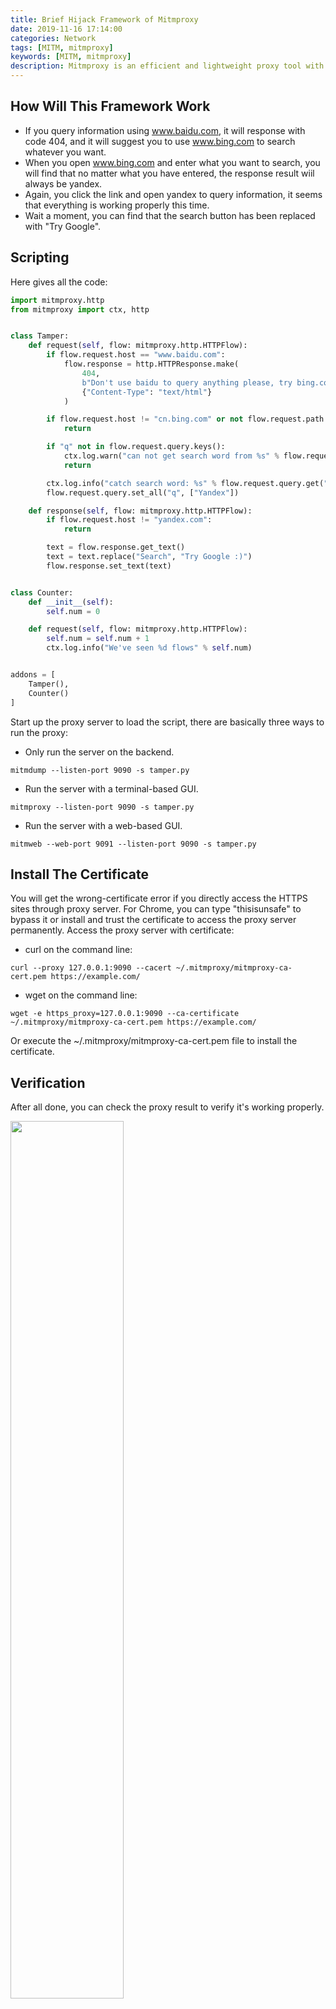 ```yaml
---
title: Brief Hijack Framework of Mitmproxy
date: 2019-11-16 17:14:00
categories: Network
tags: [MITM, mitmproxy]
keywords: [MITM, mitmproxy]
description: Mitmproxy is an efficient and lightweight proxy tool with convenient scripting mechanism which makes it suit most scenarios. We will disscuss how to perform a Man-in-the-middle attack with a little code in this post.
---
```

## How Will This Framework Work
* If you query information using www.baidu.com, it will response with code 404, and it will suggest you to use www.bing.com to search whatever you want.
* When you open www.bing.com and enter what you want to search, you will find that no matter what you have entered, the response result wiil always be yandex.
* Again, you click the link and open yandex to query information, it seems that everything is working properly this time.
* Wait a moment, you can find that the search button has been replaced with "Try Google".

## Scripting
Here gives all the code:
```python
import mitmproxy.http
from mitmproxy import ctx, http


class Tamper:
    def request(self, flow: mitmproxy.http.HTTPFlow):
        if flow.request.host == "www.baidu.com":
            flow.response = http.HTTPResponse.make(
                404, 
                b"Don't use baidu to query anything please, try bing.com. :)", 
                {"Content-Type": "text/html"}
            )

        if flow.request.host != "cn.bing.com" or not flow.request.path.startswith("/search?"):
            return

        if "q" not in flow.request.query.keys():
            ctx.log.warn("can not get search word from %s" % flow.request.pretty_url)
            return

        ctx.log.info("catch search word: %s" % flow.request.query.get("q"))
        flow.request.query.set_all("q", ["Yandex"])

    def response(self, flow: mitmproxy.http.HTTPFlow):
        if flow.request.host != "yandex.com":
            return

        text = flow.response.get_text()
        text = text.replace("Search", "Try Google :)")
        flow.response.set_text(text)


class Counter:
    def __init__(self):
        self.num = 0

    def request(self, flow: mitmproxy.http.HTTPFlow):
        self.num = self.num + 1
        ctx.log.info("We've seen %d flows" % self.num)


addons = [
    Tamper(),
    Counter()
]

```
Start up the proxy server to load the script, there are basically three ways to run the proxy:
* Only run the server on the backend.
```shell
mitmdump --listen-port 9090 -s tamper.py
```
* Run the server with a terminal-based GUI.
```shell
mitmproxy --listen-port 9090 -s tamper.py
```
* Run the server with a web-based GUI.
```shell
mitmweb --web-port 9091 --listen-port 9090 -s tamper.py
```

## Install The Certificate
You will get the wrong-certificate error if you directly access the HTTPS sites through proxy server. For Chrome, you can type "thisisunsafe" to bypass it or install and trust the certificate to access the proxy server permanently.
Access the proxy server with certificate:
* curl on the command line:
```shell
curl --proxy 127.0.0.1:9090 --cacert ~/.mitmproxy/mitmproxy-ca-cert.pem https://example.com/
```
* wget on the command line:
```shell
wget -e https_proxy=127.0.0.1:9090 --ca-certificate ~/.mitmproxy/mitmproxy-ca-cert.pem https://example.com/
```
Or execute the ~/.mitmproxy/mitmproxy-ca-cert.pem file to install the certificate.

## Verification
After all done, you can check the proxy result to verify it's working properly.

<img src="pic_1.png" width="60%" height="60%">
